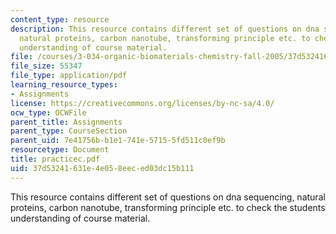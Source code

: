 ```yaml
---
content_type: resource
description: This resource contains different set of questions on dna sequencing,
  natural proteins, carbon nanotube, transforming principle etc. to check the students
  understanding of course material.
file: /courses/3-034-organic-biomaterials-chemistry-fall-2005/37d53241631e4e058eeced03dc15b111_practicec.pdf
file_size: 55347
file_type: application/pdf
learning_resource_types:
- Assignments
license: https://creativecommons.org/licenses/by-nc-sa/4.0/
ocw_type: OCWFile
parent_title: Assignments
parent_type: CourseSection
parent_uid: 7e41756b-b1e1-741e-5715-5fd511c0ef9b
resourcetype: Document
title: practicec.pdf
uid: 37d53241-631e-4e05-8eec-ed03dc15b111
---
```

This resource contains different set of questions on dna sequencing, natural proteins, carbon nanotube, transforming principle etc. to check the students understanding of course material.